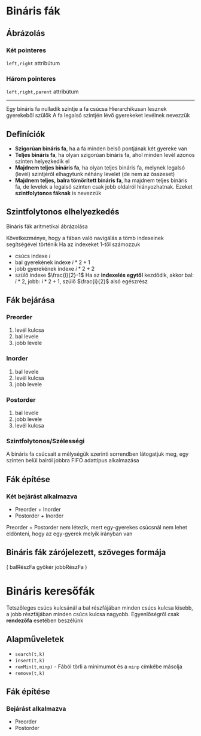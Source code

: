 # Bináris fák
## Ábrázolás
### Két pointeres
`left,right` attribútum
### Három pointeres
`left,right,parent`  attribútum

---
Egy bináris fa nulladik szintje a fa csúcsa
Hierarchikusan lesznek gyerekeből szülők
A fa legalsó szintjén lévő gyerekeket levélnek nevezzük 
## Definíciók
* **Szigorúan bináris fa**, ha a fa minden belső pontjának két gyereke van
* **Teljes bináris fa**, ha olyan szigorúan bináris fa, ahol minden levél azonos szinten helyezkedik el
* **Majdnem teljes bináris fa**, ha olyan teljes bináris fa, melynek legalsó (levél) szintjéről elhagytunk néhány levelet (de nem az összeset)
* **Majdnem teljes, balra tömörített bináris fa**, ha majdnem teljes bináris fa, de levelek a legalsó szinten csak jobb oldalról hiányozhatnak. Ezeket **szintfolytonos fáknak** is nevezzük
## Szintfolytonos elhelyezkedés
Bináris fák aritmetikai ábrázolása

Következménye, hogy a fában való navigálás a tömb indexeinek segítségével történik
Ha az indexeket $1$-től számozzuk
* csúcs indexe $i$
* bal gyerekének indexe $i*2+1$
* jobb gyerekének indexe $i*2+2$
* szülő indexe $\frac{i}{2}-1$
Ha az **indexelés egytől** kezdődik, akkor bal: $i*2$, jobb: $i*2+1$, szülő $\frac{i}{2}$ alsó egészrész
## Fák bejárása
### Preorder
1. levél kulcsa
2. bal levele
3. jobb levele
### Inorder
1. bal levele
2. levél kulcsa
3. jobb levele
### Postorder
1. bal levele
2. jobb levele
3. levél kulcsa
### Szintfolytonos/Szélességi
A bináris fa csúcsait a mélységük szerinti sorrendben látogatjuk meg, egy szinten belül balról jobbra
FIFO adattípus alkalmazása

## Fák építése
### Két bejárást alkalmazva
*  Preorder + Inorder
* Postorder + Inorder

Preorder + Postorder nem létezik, mert egy-gyerekes csúcsnál nem lehet eldönteni, hogy az egy-gyerek melyik irányban van
## Bináris fák zárójelezett, szöveges formája
( balRészFa gyökér jobbRészFa )
# Bináris keresőfák
Tetszőleges csúcs kulcsánál a bal részfájában minden csúcs kulcsa kisebb, a jobb részfájában minden csúcs kulcsa nagyobb.
Egyenlőségről csak **rendezőfa** esetében beszélünk
## Alapműveletek
* `search(t,k)`
* `insert(t,k)`
* `remMin(t,minp)` - Fából törli a minimumot és a `minp` címkébe másolja 
* `remove(t,k)`
## Fák építése
### Bejárást alkalmazva
*  Preorder
* Postorder
<!--stackedit_data:
eyJoaXN0b3J5IjpbLTEyNDk0MTMxMzZdfQ==
-->